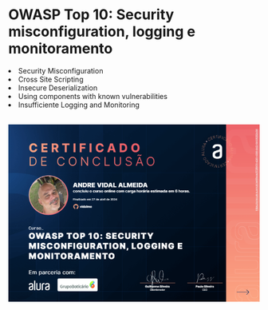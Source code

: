 # OWASP Top 10: Security misconfiguration, logging e monitoramento

<li>Security Misconfiguration
<li>Cross Site Scripting
<li>Insecure Deserialization
<li>Using components with known vulnerabilities
<li>Insufficiente Logging and Monitoring
<br>
<br>

![alt text](image-1.png)